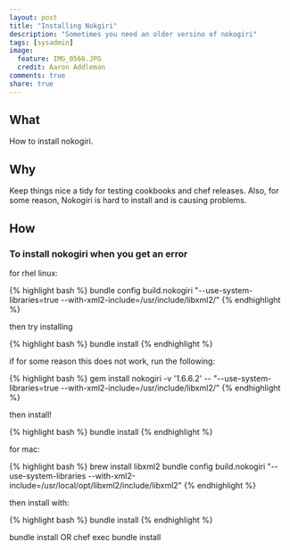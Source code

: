 ```yaml
---
layout: post
title: "Installing Nokgiri"
description: "Sometimes you need an older versino of nokogiri"
tags: [sysadmin]
image:
  feature: IMG_0566.JPG
  credit: Aaron Addleman
comments: true
share: true
---
```


## What

How to install nokogiri.

## Why
Keep things nice a tidy for testing cookbooks and chef releases. Also, for some reason, Nokogiri is hard to install and is causing problems.

## How
### To install nokogiri when you get an error

for rhel linux:

{% highlight bash %}
bundle config build.nokogiri "--use-system-libraries=true --with-xml2-include=/usr/include/libxml2/"
{% endhighlight %}

then try installing

{% highlight bash %}
bundle install
{% endhighlight %}

if for some reason this does not work, run the following:

{% highlight bash %}
gem install nokogiri -v '1.6.6.2' -- "--use-system-libraries=true --with-xml2-include=/usr/include/libxml2/"
{% endhighlight %}
     
then install!

{% highlight bash %}
bundle install
{% endhighlight %}

for mac:

{% highlight bash %}
brew install libxml2
bundle config build.nokogiri "--use-system-libraries --with-xml2-include=/usr/local/opt/libxml2/include/libxml2"
{% endhighlight %}

then install with:

{% highlight bash %}
bundle install
{% endhighlight %}

bundle install OR chef exec bundle install
